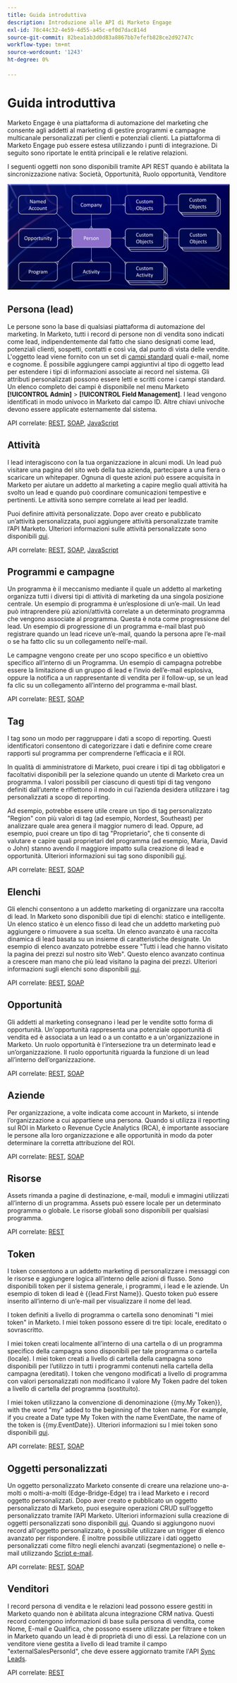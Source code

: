 ```yaml
---
title: Guida introduttiva
description: Introduzione alle API di Marketo Engage
exl-id: 78c44c32-4e59-4d55-a45c-ef0d7dac814d
source-git-commit: 82bea1ab3d0d83a8867bb7efefb828ce2d92747c
workflow-type: tm+mt
source-wordcount: '1243'
ht-degree: 0%

---
```


# Guida introduttiva

Marketo Engage è una piattaforma di automazione del marketing che consente agli addetti al marketing di gestire programmi e campagne multicanale personalizzati per clienti e potenziali clienti. La piattaforma di Marketo Engage può essere estesa utilizzando i punti di integrazione. Di seguito sono riportate le entità principali e le relative relazioni.

I seguenti oggetti non sono disponibili tramite API REST quando è abilitata la sincronizzazione nativa: Società, Opportunità, Ruolo opportunità, Venditore

![Modello dati](assets/data_model.png)

## Persona (lead)

Le persone sono la base di qualsiasi piattaforma di automazione del marketing. In Marketo, tutti i record di persone non di vendita sono indicati come lead, indipendentemente dal fatto che siano designati come lead, potenziali clienti, sospetti, contatti e così via, dal punto di vista delle vendite. L&#39;oggetto lead viene fornito con un set di [campi standard](https://developer.adobe.com/marketo-apis/api/mapi/#tag/Leads/operation/getLeadFieldsUsingGET) quali e-mail, nome e cognome. È possibile aggiungere campi aggiuntivi al tipo di oggetto lead per estendere i tipi di informazioni associate ai record nel sistema. Gli attributi personalizzati possono essere letti e scritti come i campi standard. Un elenco completo dei campi è disponibile nel menu Marketo **[!UICONTROL Admin]** > **[!UICONTROL Field Management]**. I lead vengono identificati in modo univoco in Marketo dal campo ID. Altre chiavi univoche devono essere applicate esternamente dal sistema.

API correlate: [REST](https://developer.adobe.com/marketo-apis/api/mapi/#tag/Leads), [SOAP](soap-api/leads.md), [JavaScript](javascript-api/lead-tracking.md#lead-tracking-api)

## Attività

I lead interagiscono con la tua organizzazione in alcuni modi. Un lead può visitare una pagina del sito web della tua azienda, partecipare a una fiera o scaricare un whitepaper. Ognuna di queste azioni può essere acquisita in Marketo per aiutare un addetto al marketing a capire meglio quali attività ha svolto un lead e quando può coordinare comunicazioni tempestive e pertinenti. Le attività sono sempre correlate ai lead per leadId.

Puoi definire attività personalizzate. Dopo aver creato e pubblicato un’attività personalizzata, puoi aggiungere attività personalizzate tramite l’API Marketo. Ulteriori informazioni sulle attività personalizzate sono disponibili [qui](https://experienceleague.adobe.com/en/docs/marketo/using/product-docs/administration/marketo-custom-activities/understanding-custom-activities).

API correlate: [REST](https://developer.adobe.com/marketo-apis/api/mapi/#tag/Activities), [SOAP](soap-api/activities.md), [JavaScript](javascript-api/lead-tracking.md#munchkin-behavior)

## Programmi e campagne

Un programma è il meccanismo mediante il quale un addetto al marketing organizza tutti i diversi tipi di attività di marketing da una singola posizione centrale. Un esempio di programma è un’esplosione di un’e-mail. Un lead può intraprendere più azioni/attività correlate a un determinato programma che vengono associate al programma. Questa è nota come progressione del lead. Un esempio di progressione di un programma e-mail blast può registrare quando un lead riceve un’e-mail, quando la persona apre l’e-mail o se ha fatto clic su un collegamento nell’e-mail.

Le campagne vengono create per uno scopo specifico e un obiettivo specifico all’interno di un Programma. Un esempio di campagna potrebbe essere la limitazione di un gruppo di lead e l’invio dell’e-mail esplosiva, oppure la notifica a un rappresentante di vendita per il follow-up, se un lead fa clic su un collegamento all’interno del programma e-mail blast.

API correlate: [REST](https://developer.adobe.com/marketo-apis/api/mapi/#tag/Campaigns), [SOAP](soap-api/getcampaignsforsource.md)

## Tag

I tag sono un modo per raggruppare i dati a scopo di reporting. Questi identificatori consentono di categorizzare i dati e definire come creare rapporti sul programma per comprenderne l’efficacia e il ROI.

In qualità di amministratore di Marketo, puoi creare i tipi di tag obbligatori e facoltativi disponibili per la selezione quando un utente di Marketo crea un programma. I valori possibili per ciascuno di questi tipi di tag vengono definiti dall’utente e riflettono il modo in cui l’azienda desidera utilizzare i tag personalizzati a scopo di reporting.

Ad esempio, potrebbe essere utile creare un tipo di tag personalizzato &quot;Region&quot; con più valori di tag (ad esempio, Nordest, Southeast) per analizzare quale area genera il maggior numero di lead. Oppure, ad esempio, puoi creare un tipo di tag &quot;Proprietario&quot;, che ti consente di valutare e capire quali proprietari del programma (ad esempio, Maria, David o John) stanno avendo il maggiore impatto sulla creazione di lead e opportunità. Ulteriori informazioni sui tag sono disponibili [qui](https://experienceleague.adobe.com/en/docs/marketo/using/product-docs/core-marketo-concepts/programs/working-with-programs/understanding-tags).

API correlate: [REST](https://developer.adobe.com/marketo-apis/api/asset/), [SOAP](soap-api/gettags.md)

## Elenchi

Gli elenchi consentono a un addetto marketing di organizzare una raccolta di lead. In Marketo sono disponibili due tipi di elenchi: statico e intelligente. Un elenco statico è un elenco fisso di lead che un addetto marketing può aggiungere o rimuovere a sua scelta. Un elenco avanzato è una raccolta dinamica di lead basata su un insieme di caratteristiche designate. Un esempio di elenco avanzato potrebbe essere &quot;Tutti i lead che hanno visitato la pagina dei prezzi sul nostro sito Web&quot;. Questo elenco avanzato continua a crescere man mano che più lead visitano la pagina dei prezzi. Ulteriori informazioni sugli elenchi sono disponibili [qui](https://experienceleague.adobe.com/en/docs/marketo/using/home).

API correlate: [REST](https://developer.adobe.com/marketo-apis/api/asset/#tag/Static-Lists), [SOAP](soap-api/getimporttoliststatus.md)

## Opportunità

Gli addetti al marketing consegnano i lead per le vendite sotto forma di opportunità. Un&#39;opportunità rappresenta una potenziale opportunità di vendita ed è associata a un lead o a un contatto e a un&#39;organizzazione in Marketo. Un ruolo opportunità è l’intersezione tra un determinato lead e un’organizzazione. Il ruolo opportunità riguarda la funzione di un lead all’interno dell’organizzazione.

API correlate: [REST](https://developer.adobe.com/marketo-apis/api/mapi/#tag/Opportunities), [SOAP](soap-api/getmobjects.md)

## Aziende

Per organizzazione, a volte indicata come account in Marketo, si intende l’organizzazione a cui appartiene una persona. Quando si utilizza il reporting sul ROI in Marketo o Revenue Cycle Analytics (RCA), è importante associare le persone alla loro organizzazione e alle opportunità in modo da poter determinare la corretta attribuzione del ROI.

API correlate: [REST](https://developer.adobe.com/marketo-apis/api/mapi/#tag/Companies), [SOAP](soap-api/leads.md)

## Risorse

Assets rimanda a pagine di destinazione, e-mail, moduli e immagini utilizzati all’interno di un programma. Assets può essere locale per un determinato programma o globale. Le risorse globali sono disponibili per qualsiasi programma.

API correlate: [REST](https://developer.adobe.com/marketo-apis/api/asset/)

## Token

I token consentono a un addetto marketing di personalizzare i messaggi con le risorse e aggiungere logica all’interno delle azioni di flusso. Sono disponibili token per il sistema generale, i programmi, i lead e le aziende. Un esempio di token di lead è {{lead.First Name}}. Questo token può essere inserito all’interno di un’e-mail per visualizzare il nome del lead.

I token definiti a livello di programma o cartella sono denominati &quot;I miei token&quot; in Marketo. I miei token possono essere di tre tipi: locale, ereditato o sovrascritto.

I miei token creati localmente all’interno di una cartella o di un programma specifico della campagna sono disponibili per tale programma o cartella (locale). I miei token creati a livello di cartella della campagna sono disponibili per l’utilizzo in tutti i programmi contenuti nella cartella della campagna (ereditati). I token che vengono modificati a livello di programma con valori personalizzati non modificano il valore My Token padre del token a livello di cartella del programma (sostituito).

I miei token utilizzano la convenzione di denominazione {{my.My Token}}, with the word "my" added to the beginning of the token name. For example, if you create a Date type My Token with the name EventDate, the name of the token is {{my.EventDate}}. Ulteriori informazioni su I miei token sono disponibili [qui](https://experienceleague.adobe.com/en/docs/marketo/using/product-docs/core-marketo-concepts/programs/tokens/understanding-my-tokens-in-a-program).

API correlate: [REST](https://developer.adobe.com/marketo-apis/api/asset/#tag/Tokens), [SOAP](soap-api/getcampaignsforsource.md)

## Oggetti personalizzati

Un oggetto personalizzato Marketo consente di creare una relazione uno-a-molti o molti-a-molti (Edge-Bridge-Edge) tra i lead Marketo e i record oggetto personalizzati. Dopo aver creato e pubblicato un oggetto personalizzato di Marketo, puoi eseguire operazioni CRUD sull’oggetto personalizzato tramite l’API Marketo. Ulteriori informazioni sulla creazione di oggetti personalizzati sono disponibili [qui](https://experienceleague.adobe.com/en/docs/marketo/using/home). Quando si aggiungono nuovi record all&#39;oggetto personalizzato, è possibile utilizzare un trigger di elenco avanzato per rispondere. È inoltre possibile utilizzare i dati oggetto personalizzati come filtro negli elenchi avanzati (segmentazione) o nelle e-mail utilizzando [Script e-mail](email-scripting.md).

API correlate: [REST](https://developer.adobe.com/marketo-apis/api/mapi/#tag/Custom-Objects), [SOAP](soap-api/custom-objects.md)

## Venditori

I record persona di vendita e le relazioni lead possono essere gestiti in Marketo quando non è abilitata alcuna integrazione CRM nativa. Questi record contengono informazioni di base sulla persona di vendita, come Nome, E-mail e Qualifica, che possono essere utilizzate per filtrare e token in Marketo quando un lead è di proprietà di uno di essi. La relazione con un venditore viene gestita a livello di lead tramite il campo &quot;externalSalesPersonId&quot;, che deve essere aggiornato tramite l&#39;API [Sync Leads](https://developer.adobe.com/marketo-apis/api/mapi/#tag/Leads/operation/syncLeadUsingPOST).

API correlate: [REST](https://developer.adobe.com/marketo-apis/api/mapi/#tag/Sales-Persons)
